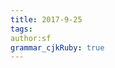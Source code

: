 ```yaml
---
title: 2017-9-25 
tags: 
author:sf
grammar_cjkRuby: true
---
```

<!--Teacher Info:-->
<!--email:lizhaoh888@bupt.edu.cn-->
<!--Tel:15810470206-->
<!--QQ:2457471851-->